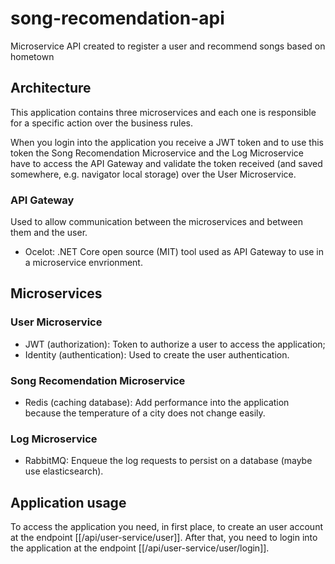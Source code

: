# song-recomendation-api
Microservice API  created to register a user and recommend songs based on hometown

 ## Architecture
 This application contains three microservices and each one is responsible for a specific action over the business rules.

When you login into the application you receive a JWT token and to use this token the Song Recomendation Microservice and the Log Microservice have to access the API Gateway and validate the token received (and saved somewhere, e.g. navigator local storage) over the User Microservice.

 ### API Gateway
 Used to allow communication between the microservices and between them and the user.

 - Ocelot: .NET Core open source (MIT) tool used as API Gateway to use in a microservice envrionment.

 ## Microservices

 ### User Microservice
 - JWT (authorization): Token to authorize a user to access the application;
 - Identity (authentication): Used to create the user authentication.

 ### Song Recomendation Microservice
 - Redis (caching database): Add performance into the application because the temperature of a city does not
 change easily. 

 ### Log Microservice

 - RabbitMQ: Enqueue the log requests to persist on a database (maybe use elasticsearch).

 ## Application usage

  To access the application you need, in first place, to create an user account at the endpoint [[/api/user-service/user]]. After that, you need to login into the application at the endpoint [[/api/user-service/user/login]].
